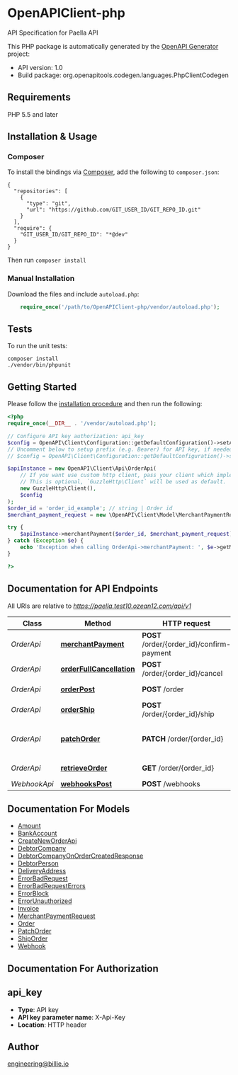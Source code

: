 # OpenAPIClient-php
API Specification for Paella API

This PHP package is automatically generated by the [OpenAPI Generator](https://openapi-generator.tech) project:

- API version: 1.0
- Build package: org.openapitools.codegen.languages.PhpClientCodegen

## Requirements

PHP 5.5 and later

## Installation & Usage
### Composer

To install the bindings via [Composer](http://getcomposer.org/), add the following to `composer.json`:

```
{
  "repositories": [
    {
      "type": "git",
      "url": "https://github.com/GIT_USER_ID/GIT_REPO_ID.git"
    }
  ],
  "require": {
    "GIT_USER_ID/GIT_REPO_ID": "*@dev"
  }
}
```

Then run `composer install`

### Manual Installation

Download the files and include `autoload.php`:

```php
    require_once('/path/to/OpenAPIClient-php/vendor/autoload.php');
```

## Tests

To run the unit tests:

```
composer install
./vendor/bin/phpunit
```

## Getting Started

Please follow the [installation procedure](#installation--usage) and then run the following:

```php
<?php
require_once(__DIR__ . '/vendor/autoload.php');

// Configure API key authorization: api_key
$config = OpenAPI\Client\Configuration::getDefaultConfiguration()->setApiKey('X-Api-Key', 'YOUR_API_KEY');
// Uncomment below to setup prefix (e.g. Bearer) for API key, if needed
// $config = OpenAPI\Client\Configuration::getDefaultConfiguration()->setApiKeyPrefix('X-Api-Key', 'Bearer');

$apiInstance = new OpenAPI\Client\Api\OrderApi(
    // If you want use custom http client, pass your client which implements `GuzzleHttp\ClientInterface`.
    // This is optional, `GuzzleHttp\Client` will be used as default.
    new GuzzleHttp\Client(),
    $config
);
$order_id = 'order_id_example'; // string | Order id
$merchant_payment_request = new \OpenAPI\Client\Model\MerchantPaymentRequest(); // \OpenAPI\Client\Model\MerchantPaymentRequest | 

try {
    $apiInstance->merchantPayment($order_id, $merchant_payment_request);
} catch (Exception $e) {
    echo 'Exception when calling OrderApi->merchantPayment: ', $e->getMessage(), PHP_EOL;
}

?>
```

## Documentation for API Endpoints

All URIs are relative to *https://paella.test10.ozean12.com/api/v1*

Class | Method | HTTP request | Description
------------ | ------------- | ------------- | -------------
*OrderApi* | [**merchantPayment**](docs/Api/OrderApi.md#merchantpayment) | **POST** /order/{order_id}/confirm-payment | Merchant payment confirmation
*OrderApi* | [**orderFullCancellation**](docs/Api/OrderApi.md#orderfullcancellation) | **POST** /order/{order_id}/cancel | Order full cancellation
*OrderApi* | [**orderPost**](docs/Api/OrderApi.md#orderpost) | **POST** /order | Create new order
*OrderApi* | [**orderShip**](docs/Api/OrderApi.md#ordership) | **POST** /order/{order_id}/ship | Ship order
*OrderApi* | [**patchOrder**](docs/Api/OrderApi.md#patchorder) | **PATCH** /order/{order_id} | Update order amount / duration
*OrderApi* | [**retrieveOrder**](docs/Api/OrderApi.md#retrieveorder) | **GET** /order/{order_id} | Retrieve order
*WebhookApi* | [**webhooksPost**](docs/Api/WebhookApi.md#webhookspost) | **POST** /webhooks | 


## Documentation For Models

 - [Amount](docs/Model/Amount.md)
 - [BankAccount](docs/Model/BankAccount.md)
 - [CreateNewOrderApi](docs/Model/CreateNewOrderApi.md)
 - [DebtorCompany](docs/Model/DebtorCompany.md)
 - [DebtorCompanyOnOrderCreatedResponse](docs/Model/DebtorCompanyOnOrderCreatedResponse.md)
 - [DebtorPerson](docs/Model/DebtorPerson.md)
 - [DeliveryAddress](docs/Model/DeliveryAddress.md)
 - [ErrorBadRequest](docs/Model/ErrorBadRequest.md)
 - [ErrorBadRequestErrors](docs/Model/ErrorBadRequestErrors.md)
 - [ErrorBlock](docs/Model/ErrorBlock.md)
 - [ErrorUnauthorized](docs/Model/ErrorUnauthorized.md)
 - [Invoice](docs/Model/Invoice.md)
 - [MerchantPaymentRequest](docs/Model/MerchantPaymentRequest.md)
 - [Order](docs/Model/Order.md)
 - [PatchOrder](docs/Model/PatchOrder.md)
 - [ShipOrder](docs/Model/ShipOrder.md)
 - [Webhook](docs/Model/Webhook.md)


## Documentation For Authorization


## api_key

- **Type**: API key
- **API key parameter name**: X-Api-Key
- **Location**: HTTP header


## Author

engineering@billie.io


